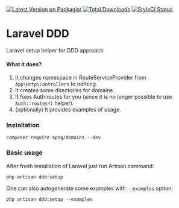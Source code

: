 [![Latest Version on Packagist][ico-version]][link-packagist]
[![Total Downloads][ico-downloads]][link-downloads]
[![StyleCI Status][ico-styleci]][link-styleci]

# Laravel DDD
Laravel setup helper for DDD approach

#### What it does?

1. It changes namespace in RouteServiceProvider from `App\Http\Controllers` to nothing.
2. It creates some directories for domains.
3. It fixes Auth routes for you (since it is no longer possible to use `Auth::routes()` helper).
4. (optionally) It provides examples of usage. 

### Installation

`composer require apsg/domains --dev`

### Basic usage

After fresh installation of Laravel just run Artisan command:

``php artisan ddd:setup``

One can also autogenerate some examples with `--examples` option:

```php artisan ddd:setup --examples```


[ico-styleci]: https://github.styleci.io/repos/276352493/shield 
[link-styleci]: https://styleci.io/repos/276352493

[ico-version]: https://img.shields.io/packagist/v/apsg/domains.svg?style=flat-square
[ico-downloads]: https://img.shields.io/packagist/dt/apsg/domains.svg?style=flat-square

[link-packagist]: https://packagist.org/packages/apsg/domains
[link-downloads]: https://packagist.org/packages/apsg/domains
